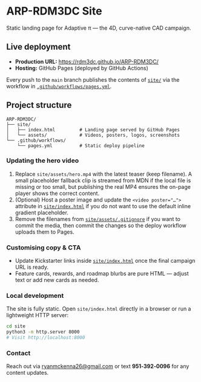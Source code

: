 # ARP-RDM3DC Site

Static landing page for Adaptive π — the 4D, curve-native CAD campaign.

## Live deployment

- **Production URL:** https://rdm3dc.github.io/ARP-RDM3DC/
- **Hosting:** GitHub Pages (deployed by GitHub Actions)

Every push to the `main` branch publishes the contents of [`site/`](site/) via the workflow in [`.github/workflows/pages.yml`](.github/workflows/pages.yml).

## Project structure

```
ARP-RDM3DC/
├── site/
│   ├── index.html         # Landing page served by GitHub Pages
│   └── assets/            # Videos, posters, logos, screenshots
└── .github/workflows/
    └── pages.yml          # Static deploy pipeline
```

### Updating the hero video

1. Replace `site/assets/hero.mp4` with the latest teaser (keep filename). A small placeholder fallback clip is streamed from MDN if the local file is missing or too small, but publishing the real MP4 ensures the on-page player shows the correct content.
2. (Optional) Host a poster image and update the `<video poster="…">` attribute in [`site/index.html`](site/index.html) if you do not want to use the default inline gradient placeholder.
3. Remove the filenames from [`site/assets/.gitignore`](site/assets/.gitignore) if you want to commit the media, then commit the changes so the deploy workflow uploads them to Pages.

### Customising copy & CTA

- Update Kickstarter links inside [`site/index.html`](site/index.html) once the final campaign URL is ready.
- Feature cards, rewards, and roadmap blurbs are pure HTML — adjust text or add new cards as needed.

### Local development

The site is fully static. Open `site/index.html` directly in a browser or run a lightweight HTTP server:

```bash
cd site
python3 -m http.server 8000
# Visit http://localhost:8000
```

### Contact

Reach out via [ryanmckenna26@gmail.com](mailto:ryanmckenna26@gmail.com) or text **951‑392‑0096** for any content updates.
